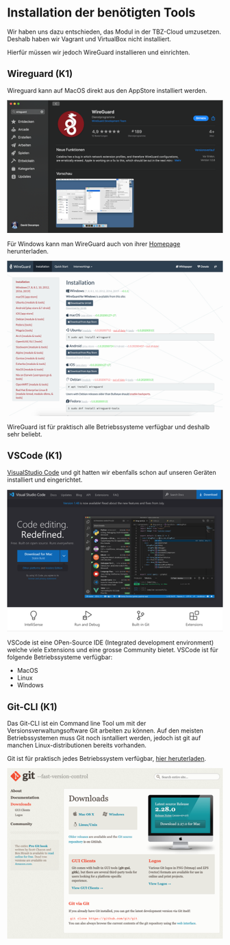 # Installation der benötigten Tools

Wir haben uns dazu entschieden, das Modul in der TBZ-Cloud umzusetzen. Deshalb haben wir Vagrant und VirtualBox nicht installiert.

Hierfür müssen wir jedoch WireGuard installieren und einrichten.

## Wireguard (K1)

Wireguard kann auf MacOS direkt aus den AppStore installiert werden.

<img src="https://github.com/SayHeyD/M300-BIST/blob/master/images/Bildschirmfoto%202020-08-19%20um%2010.13.22.png" alt="WireGuard AppStore Page" width="600px">

Für Windows kann man WireGuard auch von ihrer [Homepage](https://www.wireguard.com/) herunterladen.
 
<img src="https://github.com/SayHeyD/M300-BIST/blob/master/images/Bildschirmfoto%202020-08-19%20um%2010.51.48.png" alt="WireGuard Download Page" width="600px">

WireGuard ist für praktisch alle Betriebssysteme verfügbar und deshalb sehr beliebt.

## VSCode (K1)

[VisualStudio Code](https://code.visualstudio.com/) und git hatten wir ebenfalls schon auf unseren Geräten installiert und eingerichtet.

<img src="https://github.com/SayHeyD/M300-BIST/blob/master/images/Bildschirmfoto%202020-08-19%20um%2011.15.18.png" alt="VSCode download Page" width="600px">

VSCode ist eine OPen-Source IDE (Integrated development environment) welche viele Extensions und eine grosse Community bietet. VSCode ist für folgende Betriebssysteme verfügbar:

* MacOS
* Linux 
* Windows

## Git-CLI (K1)

Das Git-CLI ist ein Command line Tool um mit der Versionsverwaltungsoftware Git arbeiten zu können. Auf den meisten Betriebssystemen muss Git noch isntalliert werden, jedoch ist git auf manchen Linux-distributionen bereits vorhanden.

Git ist für praktisch jedes Betriebssystem verfügbar, [hier heruterladen](https://git-scm.com/downloads).

<img src="https://github.com/SayHeyD/M300-BIST/blob/master/images/Bildschirmfoto%202020-08-19%20um%2011.28.25.png" alt="VSCode download Page" width="600px">



